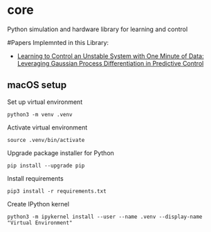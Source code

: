 # core
Python simulation and hardware library for learning and control

#Papers Implemnted in this Library:

- [Learning to Control an Unstable System with One Minute of Data:
Leveraging Gaussian Process Differentiation in Predictive Control](https://arxiv.org/pdf/2103.04548.pdf)

## macOS setup
Set up virtual environment
```
python3 -m venv .venv
```
Activate virtual environment
```
source .venv/bin/activate
```
Upgrade package installer for Python
```
pip install --upgrade pip
```
Install requirements
```
pip3 install -r requirements.txt
```
Create IPython kernel
```
python3 -m ipykernel install --user --name .venv --display-name "Virtual Environment"
```
